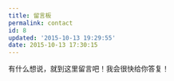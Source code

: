 ```yaml
---
title: 留言板
permalink: contact
id: 8
updated: '2015-10-13 19:29:55'
date: 2015-10-13 17:30:15
---
```


有什么想说，就到这里留言吧！我会很快给你答复！